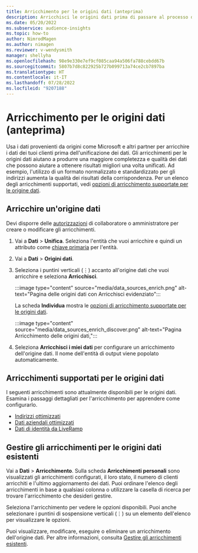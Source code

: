```yaml
---
title: Arricchimento per le origini dati (anteprima)
description: Arricchisci le origini dati prima di passare al processo di unificazione dei dati.
ms.date: 05/20/2022
ms.subservice: audience-insights
ms.topic: how-to
author: NimrodMagen
ms.author: nimagen
ms.reviewer: v-wendysmith
manager: shellyha
ms.openlocfilehash: 98e9e330e7ef9cf085caa94a506fa788cebdd67b
ms.sourcegitcommit: 5807b7d8c822925b727b099713a74ce2cb7897ba
ms.translationtype: HT
ms.contentlocale: it-IT
ms.lasthandoff: 07/28/2022
ms.locfileid: "9207188"
---
```

# <a name="enrichment-for-data-sources-preview"></a>Arricchimento per le origini dati (anteprima)

Usa i dati provenienti da origini come Microsoft e altri partner per arricchire i dati dei tuoi clienti prima dell'unificazione dei dati. Gli arricchimenti per le origini dati aiutano a produrre una maggiore completezza e qualità dei dati che possono aiutare a ottenere risultati migliori una volta unificati. Ad esempio, l'utilizzo di un formato normalizzato e standardizzato per gli indirizzi aumenta la qualità dei risultati della corrispondenza. Per un elenco degli arricchimenti supportati, vedi [opzioni di arricchimento supportate per le origine dati](#supported-data-source-enrichments).

## <a name="enrich-a-data-source"></a>Arricchire un'origine dati

Devi disporre delle [autorizzazioni](permissions.md) di collaboratore o amministratore per creare o modificare gli arricchimenti.  

1. Vai a **Dati** > **Unifica**. Seleziona l'entità che vuoi arricchire e quindi un attributo come [chiave primaria](map-entities.md#select-primary-key-and-semantic-type-for-attributes) per l'entità.

1. Vai a **Dati** > **Origini dati**.

1. Seleziona i puntini verticali (&vellip;) accanto all'origine dati che vuoi arricchire e seleziona **Arricchisci**.

   :::image type="content" source="media/data_sources_enrich.png" alt-text="Pagina delle origini dati con Arricchisci evidenziato":::

   La scheda **Individua** mostra le [opzioni di arricchimento supportate per le origini dati](#supported-data-source-enrichments).

   :::image type="content" source="media/data_sources_enrich_discover.png" alt-text="Pagina Arricchimento delle origini dati,":::

1. Seleziona **Arricchisci i miei dati** per configurare un arricchimento dell'origine dati. Il nome dell'entità di output viene popolato automaticamente.

## <a name="supported-data-source-enrichments"></a>Arricchimenti supportati per le origini dati

I seguenti arricchimenti sono attualmente disponibili per le origini dati. Esamina i passaggi dettagliati per l'arricchimento per apprendere come configurarlo.

- [Indirizzi ottimizzati](enrichment-enhanced-addresses.md)
- [Dati aziendali ottimizzati](enrichment-enhanced-company-data.md)
- [Dati di identità da LiveRamp](enrichment-liveramp.md)

## <a name="manage-existing-data-source-enrichments"></a>Gestire gli arricchimenti per le origini dati esistenti

Vai a **Dati** > **Arricchimento**. Sulla scheda **Arricchimenti personali** sono visualizzati gli arricchimenti configurati, il loro stato, il numero di clienti arricchiti e l'ultimo aggiornamento dei dati. Puoi ordinare l'elenco degli arricchimenti in base a qualsiasi colonna o utilizzare la casella di ricerca per trovare l'arricchimento che desideri gestire.

Seleziona l'arricchimento per vedere le opzioni disponibili. Puoi anche selezionare i puntini di sospensione verticali (&vellip;) su un elemento dell'elenco per visualizzare le opzioni.

Puoi visualizzare, modificare, eseguire o eliminare un arricchimento dell'origine dati. Per altre informazioni, consulta [Gestire gli arricchimenti esistenti](enrichment-hub.md#manage-existing-enrichments).
